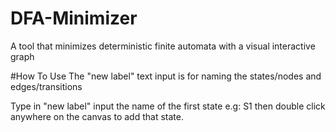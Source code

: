 # DFA-Minimizer
A tool that minimizes deterministic finite automata with a visual interactive graph


#How To Use
The "new label" text input is for naming the states/nodes and edges/transitions

Type in "new label" input the name of the first state e.g: S1 then double click anywhere on the canvas to add that state.